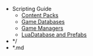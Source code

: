 - Scripting Guide
    - [Content Packs](Scripting-Guide/Content-Packs.md)
    - [Game Databases](Scripting-Guide/Game-Databases.md)
    - [Game Managers](Scripting-Guide/Game-Managers.md)
    - [LuaDatabase and Prefabs](Scripting-Guide/LuaDatabase-Prefabs.md)
- */
- *.md